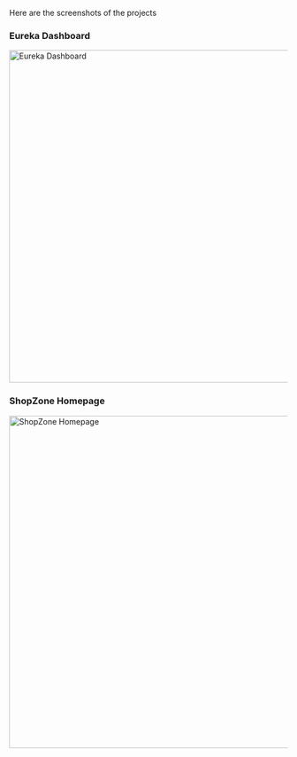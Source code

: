 Here are the screenshots of the projects
<h3>Eureka Dashboard</h3>
<img src="images/eureka-dashboard.png" alt="Eureka Dashboard" width="600"/>

<h3>ShopZone Homepage</h3>
<img src="iScreenshot 2025-09-26 095147.png
" alt="ShopZone Homepage" width="600"/>
